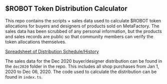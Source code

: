 ## $ROBOT Token Distribution Calculator

This repo contains the scripts + sales data used to calculate $ROBOT token allocations
for buyers and designers of products sold on MetaFactory. The sales data has been scrubbed
of any personal information, but the products and sales records are public so that community members
can verify the token allocations themselves.

[Spreadsheet of Distribution Schedule/History](https://docs.google.com/spreadsheets/d/1gKSymD26W1UfYH81GXJwXHDsuupc31XQkH1VGnktZrI/edit?usp=sharing)


The sales data for the Dec 2020 buyer/designer distribution can be found in the `dec2020` folder in the repo. This includes
all shop purchases from Jan 1, 2020 to Dec 06, 2020. The code used to calculate the distribution can be found in `index.ts`.
